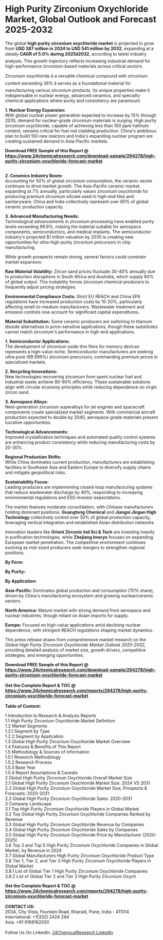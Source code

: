 <h1>High Purity Zirconium Oxychloride Market, Global Outlook and Forecast 2025-2032</h1><p>The global <strong>high purity zirconium oxychloride market</strong> is projected to grow from <strong>USD 387 million in 2024 to USD 541 million by 2032</strong>, expanding at a steady <strong>CAGR of 5.0% during 2025â2032</strong>, according to latest industry analysis. This growth trajectory reflects increasing industrial demand for high-performance zirconium-based materials across critical sectors.</p><p>Zirconium oxychloride â a versatile chemical compound with zirconium content exceeding 36% â serves as a foundational material for manufacturing various zirconium products. Its unique properties make it indispensable in nuclear energy, advanced ceramics, and specialty chemical applications where purity and consistency are paramount.</p><p><strong>1. Nuclear Energy Expansion:</strong><br>
With global nuclear power generation expected to increase by 15% through 2035, demand for nuclear-grade zirconium materials is surging. High purity zirconium oxychloride, capable of achieving less than 100 ppm hafnium content, remains critical for fuel rod cladding production. China's ambitious plan to build 150 new reactors and India's expanding nuclear program are creating sustained demand in Asia-Pacific markets.</p><div><b>Download FREE Sample of this Report @ 
            <a href="https://www.24chemicalresearch.com/download-sample/294278/high-purity-zirconium-oxychloride-forecast-market">
            https://www.24chemicalresearch.com/download-sample/294278/high-purity-zirconium-oxychloride-forecast-market</a></b></div><br><p><strong>2. Ceramics Industry Boom:</strong><br>
Accounting for 50% of global zirconium consumption, the ceramic sector continues to drive market growth. The Asia-Pacific ceramic market, expanding at 7% annually, particularly values zirconium oxychloride for producing premium zirconium silicate used in high-end tiles and sanitaryware. China and India collectively represent over 60% of global ceramic production capacity.</p><p><strong>3. Advanced Manufacturing Needs:</strong><br>
Technological advancements in zirconium processing have enabled purity levels exceeding 99.9%, making the material suitable for aerospace components, semiconductors, and medical implants. The semiconductor industry's projected $1 trillion valuation by 2030 is creating new opportunities for ultra-high purity zirconium precursors in chip manufacturing.</p><p>While growth prospects remain strong, several factors could constrain market expansion:</p><p><strong>Raw Material Volatility:</strong> Zircon sand prices fluctuate 30-40% annually due to production disruptions in South Africa and Australia, which supply 60% of global output. This instability forces zirconium chemical producers to frequently adjust pricing strategies.</p><p><strong>Environmental Compliance Costs:</strong> Strict EU REACH and China EPA regulations have increased production costs by 15-20%, particularly affecting small-to-medium manufacturers. Wastewater treatment and emission controls now account for significant capital expenditures.</p><p><strong>Material Substitution:</strong> Some ceramic producers are switching to titanium dioxide alternatives in price-sensitive applications, though these substitutes cannot match zirconium's performance in high-end applications.</p><p><strong>1. Semiconductor Applications:</strong><br>
The development of zirconium oxide thin films for memory devices represents a high-value niche. Semiconductor manufacturers are seeking ultra-pure (99.999%) zirconium precursors, commanding premium prices in specialized markets.</p><p><strong>2. Recycling Innovations:</strong><br>
New technologies recovering zirconium from spent nuclear fuel and industrial waste achieve 80-90% efficiency. These sustainable solutions align with circular economy principles while reducing dependence on virgin zircon sand.</p><p><strong>3. Aerospace Alloys:</strong><br>
Next-generation zirconium superalloys for jet engines and spacecraft components create specialized market segments. With commercial aircraft production expected to double by 2040, aerospace-grade materials present lucrative opportunities.</p><p><strong>Technological Advancements:</strong><br>
	Improved crystallization techniques and automated quality control systems are enhancing product consistency while reducing manufacturing costs by 20-30%.</p><p><strong>Regional Production Shifts:</strong><br>
	While China dominates current production, manufacturers are establishing facilities in Southeast Asia and Eastern Europe to diversify supply chains and mitigate geopolitical risks.</p><p><strong>Sustainability Focus:</strong><br>
	Leading producers are implementing closed-loop manufacturing systems that reduce wastewater discharge by 40%, responding to increasing environmental regulations and ESG investor expectations.</p><p>The market features moderate consolidation, with Chinese manufacturers holding dominant positions. <strong>Guangtong Chemical</strong> and <strong>Jiangxi Jingan High Technology</strong> collectively control over 30% of global production capacity, leveraging vertical integration and established Asian distribution networks.</p><p>Innovation leaders like <strong>Orient Zirconic Ind Sci &amp; Tech</strong> are investing heavily in purification technologies, while <strong>Zhejiang Imerys</strong> focuses on expanding European market penetration. The competitive environment continues evolving as mid-sized producers seek mergers to strengthen regional positions.</p><p><strong>By Form:</strong></p><p><strong>By Purity:</strong></p><p><strong>By Application:</strong></p><p><strong>Asia-Pacific:</strong> Dominates global production and consumption (70% share), driven by China's manufacturing ecosystem and growing nuclear/ceramic sectors.</p><p><strong>North America:</strong> Mature market with strong demand from aerospace and nuclear industries, though reliant on Asian imports for supply.</p><p><strong>Europe:</strong> Focused on high-value applications amid declining nuclear dependence, with stringent REACH regulations shaping market dynamics.</p><p>This press release draws from comprehensive market research on the <em>Global High Purity Zirconium Oxychloride Market Outlook 2025-2032</em>, providing detailed analysis of market size, growth drivers, competitive strategies, and emerging opportunities.</p><div><b>Download FREE Sample of this Report @ 
            <a href="https://www.24chemicalresearch.com/download-sample/294278/high-purity-zirconium-oxychloride-forecast-market">
            https://www.24chemicalresearch.com/download-sample/294278/high-purity-zirconium-oxychloride-forecast-market</a></b></div><br><div><b>Get the Complete Report & TOC @ 
            <a href="https://www.24chemicalresearch.com/reports/294278/high-purity-zirconium-oxychloride-forecast-market">
            https://www.24chemicalresearch.com/reports/294278/high-purity-zirconium-oxychloride-forecast-market</a></b></div><br>
            <b>Table of Content:</b><p>1 Introduction to Research & Analysis Reports<br />
 1.1 High Purity Zirconium Oxychloride Market Definition<br />
 1.2 Market Segments<br />
 1.2.1 Segment by Type<br />
 1.2.2 Segment by Application<br />
 1.3 Global High Purity Zirconium Oxychloride Market Overview<br />
 1.4 Features & Benefits of This Report<br />
 1.5 Methodology & Sources of Information<br />
 1.5.1 Research Methodology<br />
 1.5.2 Research Process<br />
 1.5.3 Base Year<br />
 1.5.4 Report Assumptions & Caveats<br />
2 Global High Purity Zirconium Oxychloride Overall Market Size<br />
 2.1 Global High Purity Zirconium Oxychloride Market Size: 2024 VS 2031<br />
 2.2 Global High Purity Zirconium Oxychloride Market Size, Prospects & Forecasts: 2020-2031<br />
 2.3 Global High Purity Zirconium Oxychloride Sales: 2020-2031<br />
3 Company Landscape<br />
 3.1 Top High Purity Zirconium Oxychloride Players in Global Market<br />
 3.2 Top Global High Purity Zirconium Oxychloride Companies Ranked by Revenue<br />
 3.3 Global High Purity Zirconium Oxychloride Revenue by Companies<br />
 3.4 Global High Purity Zirconium Oxychloride Sales by Companies<br />
 3.5 Global High Purity Zirconium Oxychloride Price by Manufacturer (2020-2025)<br />
 3.6 Top 3 and Top 5 High Purity Zirconium Oxychloride Companies in Global Market, by Revenue in 2024<br />
 3.7 Global Manufacturers High Purity Zirconium Oxychloride Product Type<br />
 3.8 Tier 1, Tier 2, and Tier 3 High Purity Zirconium Oxychloride Players in Global Market<br />
 3.8.1 List of Global Tier 1 High Purity Zirconium Oxychloride Companies<br />
 3.8.2 List of Global Tier 2 and Tier 3 High Purity Zirconium Oxych</p><div><b>Get the Complete Report & TOC @ 
            <a href="https://www.24chemicalresearch.com/reports/294278/high-purity-zirconium-oxychloride-forecast-market">
            https://www.24chemicalresearch.com/reports/294278/high-purity-zirconium-oxychloride-forecast-market</a></b></div><br><b>CONTACT US:</b><br>
            203A, City Vista, Fountain Road, Kharadi, Pune, India - 411014<br>
            International: +1(332) 2424 294<br>
            Asia: +91 9169162030 <br><br>
            Follow Us On LinkedIn: <a href="https://www.linkedin.com/company/24chemicalresearch/">24ChemicalResearch LinkedIn</a>